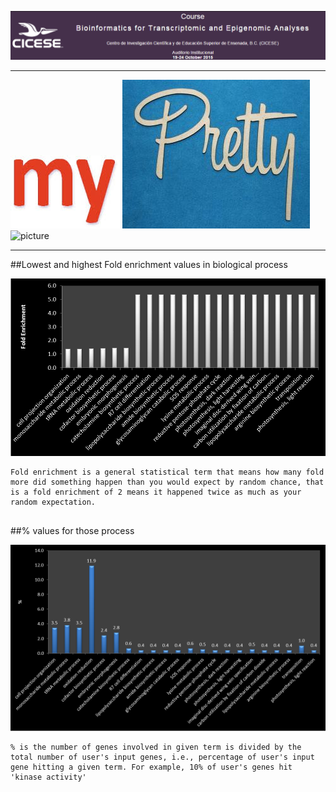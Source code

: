 ![picture](cicese.bmp)
___
![my](my.jpg) 
![preatty](preatty.jpeg) 
![picture](picture.ico) 
___
##Lowest and highest Fold enrichment values in biological process 

![fold](fold.png)

	Fold enrichment is a general statistical term that means how many fold more did something happen than you would expect by random chance, that is a fold enrichment of 2 means it happened twice as much as your random expectation.

##

##% values for those process

![%](percent.png)

	% is the number of genes involved in given term is divided by the total number of user's input genes, i.e., percentage of user's input gene hitting a given term. For example, 10% of user's genes hit 'kinase activity'
##